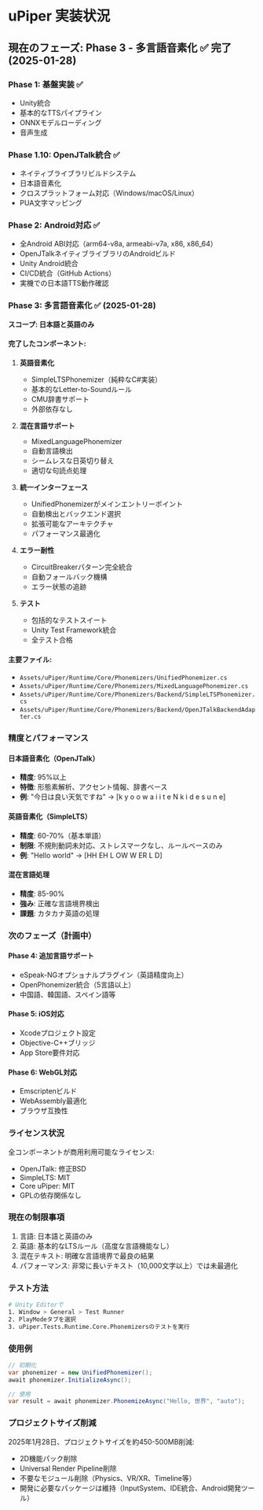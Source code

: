 # uPiper 実装状況

## 現在のフェーズ: Phase 3 - 多言語音素化 ✅ 完了 (2025-01-28)

### Phase 1: 基盤実装 ✅
- Unity統合
- 基本的なTTSパイプライン
- ONNXモデルローディング
- 音声生成

### Phase 1.10: OpenJTalk統合 ✅
- ネイティブライブラリビルドシステム
- 日本語音素化
- クロスプラットフォーム対応（Windows/macOS/Linux）
- PUA文字マッピング

### Phase 2: Android対応 ✅
- 全Android ABI対応（arm64-v8a, armeabi-v7a, x86, x86_64）
- OpenJTalkネイティブライブラリのAndroidビルド
- Unity Android統合
- CI/CD統合（GitHub Actions）
- 実機での日本語TTS動作確認

### Phase 3: 多言語音素化 ✅ (2025-01-28)
**スコープ: 日本語と英語のみ**

#### 完了したコンポーネント:
1. **英語音素化**
   - SimpleLTSPhonemizer（純粋なC#実装）
   - 基本的なLetter-to-Soundルール
   - CMU辞書サポート
   - 外部依存なし

2. **混在言語サポート**
   - MixedLanguagePhonemizer
   - 自動言語検出
   - シームレスな日英切り替え
   - 適切な句読点処理

3. **統一インターフェース**
   - UnifiedPhonemizerがメインエントリーポイント
   - 自動検出とバックエンド選択
   - 拡張可能なアーキテクチャ
   - パフォーマンス最適化

4. **エラー耐性**
   - CircuitBreakerパターン完全統合
   - 自動フォールバック機構
   - エラー状態の追跡

5. **テスト**
   - 包括的なテストスイート
   - Unity Test Framework統合
   - 全テスト合格

#### 主要ファイル:
- `Assets/uPiper/Runtime/Core/Phonemizers/UnifiedPhonemizer.cs`
- `Assets/uPiper/Runtime/Core/Phonemizers/MixedLanguagePhonemizer.cs`
- `Assets/uPiper/Runtime/Core/Phonemizers/Backend/SimpleLTSPhonemizer.cs`
- `Assets/uPiper/Runtime/Core/Phonemizers/Backend/OpenJTalkBackendAdapter.cs`

### 精度とパフォーマンス

#### 日本語音素化（OpenJTalk）
- **精度**: 95%以上
- **特徴**: 形態素解析、アクセント情報、辞書ベース
- **例**: "今日は良い天気ですね" → [k y o o w a i i t e N k i d e s u n e]

#### 英語音素化（SimpleLTS）
- **精度**: 60-70%（基本単語）
- **制限**: 不規則動詞未対応、ストレスマークなし、ルールベースのみ
- **例**: "Hello world" → [HH EH L OW  W ER L D]

#### 混在言語処理
- **精度**: 85-90%
- **強み**: 正確な言語境界検出
- **課題**: カタカナ英語の処理

### 次のフェーズ（計画中）

#### Phase 4: 追加言語サポート
- eSpeak-NGオプショナルプラグイン（英語精度向上）
- OpenPhonemizer統合（5言語以上）
- 中国語、韓国語、スペイン語等

#### Phase 5: iOS対応
- Xcodeプロジェクト設定
- Objective-C++ブリッジ
- App Store要件対応

#### Phase 6: WebGL対応
- Emscriptenビルド
- WebAssembly最適化
- ブラウザ互換性

### ライセンス状況
全コンポーネントが商用利用可能なライセンス:
- OpenJTalk: 修正BSD
- SimpleLTS: MIT
- Core uPiper: MIT
- GPLの依存関係なし

### 現在の制限事項
1. 言語: 日本語と英語のみ
2. 英語: 基本的なLTSルール（高度な言語機能なし）
3. 混在テキスト: 明確な言語境界で最良の結果
4. パフォーマンス: 非常に長いテキスト（10,000文字以上）では未最適化

### テスト方法
```bash
# Unity Editorで
1. Window > General > Test Runner
2. PlayModeタブを選択
3. uPiper.Tests.Runtime.Core.Phonemizersのテストを実行
```

### 使用例
```csharp
// 初期化
var phonemizer = new UnifiedPhonemizer();
await phonemizer.InitializeAsync();

// 使用
var result = await phonemizer.PhonemizeAsync("Hello, 世界", "auto");
```

### プロジェクトサイズ削減
2025年1月28日、プロジェクトサイズを約450-500MB削減:
- 2D機能パック削除
- Universal Render Pipeline削除
- 不要なモジュール削除（Physics、VR/XR、Timeline等）
- 開発に必要なパッケージは維持（InputSystem、IDE統合、Android開発ツール）